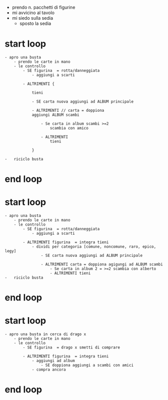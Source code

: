 - prendo n. pacchetti di figurine
- mi avvicino al tavolo
- mi siedo sulla sedia
    - sposto la sedia

# start loop    
    - apro una busta
        - prendo le carte in mano
        - le controllo
            - SE figurina  = rotta/danneggiata 
                - aggiungi a scarti

            - ALTRIMENTI {
            
                tieni 
            
                - SE carta nuova aggiungi ad ALBUM principale

                - ALTRIMENTI // carta = doppiona 
                aggiungi ALBUM scambi

                    - Se carta in album scambi >=2 
                        scambia con amico

                    - ALTRIMENTI 
                        tieni

                }       
                 
    -   riciclo busta
# end loop


# start loop    
    - apro una busta
        - prendo le carte in mano
        - le controllo
            - SE figurina  = rotta/danneggiata 
                - aggiungi a scarti

            - ALTRIMENTI figurina  = integra tieni
                - dividi per categoria [comune, noncomune, raro, epico, legy]
                    - SE carta nuova aggiungi ad ALBUM principale
                    
                    - ALTRIMENTI carta = doppiona agigungi ad ALBUM scambi
                        - Se carta in album 2 = >=2 scambia con alberto
                        - ALTRIMENTI tieni
    -   riciclo busta
# end loop

# start loop    
    - apro una busta in cerca di drago x
        - prendo le carte in mano
        - le controllo
            - SE figurina  = drago x smetti di comprare

            - ALTRIMENTI figurina  = integra tieni
                - aggiungi ad album
                    - SE doppiona aggiungi a scambi con amici
                - compra ancora
# end loop